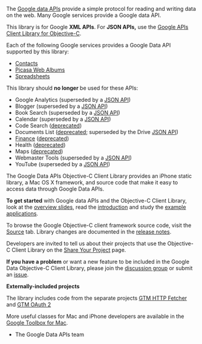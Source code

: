 The [Google data APIs](http://code.google.com/apis/gdata/index.html) provide a simple protocol for reading and writing data on the web.  Many Google services provide a Google data API.

This library is for Google **XML APIs**. For **JSON APIs,** use the [Google APIs Client Library for Objective-C](http://code.google.com/p/google-api-objectivec-client/).

Each of the following Google services provides a Google Data API supported by this library:

  * [Contacts](http://code.google.com/apis/contacts/)
  * [Picasa Web Albums](http://code.google.com/apis/picasaweb/)
  * [Spreadsheets](http://code.google.com/apis/spreadsheets/)

This library should **no longer** be used for these APIs:

  * Google Analytics (superseded by a [JSON API](http://code.google.com/p/google-api-objectivec-client/))
  * Blogger (superseded by a [JSON API](http://code.google.com/p/google-api-objectivec-client/))
  * Book Search (superseded by a [JSON API](http://code.google.com/p/google-api-objectivec-client/))
  * Calendar (superseded by a [JSON API](http://code.google.com/p/google-api-objectivec-client/))
  * Code Search ([deprecated](http://googleblog.blogspot.com/2011/10/fall-sweep.html))
  * Documents List ([deprecated](http://googledevelopers.blogspot.com/2012/09/retiring-google-documents-list-api-v3.html); superseded by the Drive [JSON API](http://code.google.com/p/google-api-objectivec-client/))
  * [Finance](http://code.google.com/apis/finance/) ([deprecated](http://googledevelopers.blogspot.com/2012/04/changes-to-deprecation-policies-and-api.html))
  * Health ([deprecated](http://googleblog.blogspot.com/2011/06/update-on-google-health-and-google.html))
  * Maps ([deprecated](http://googlegeodevelopers.blogspot.com/2010/11/maps-data-api-deprecation-announcement.html))
  * Webmaster Tools (superseded by a [JSON API](http://code.google.com/p/google-api-objectivec-client/))
  * YouTube (superseded by a [JSON API](http://code.google.com/p/google-api-objectivec-client/))

The Google Data APIs Objective-C Client Library provides an iPhone static library, a Mac OS X framework, and source code that make it easy to access data through Google Data APIs.

**To get started** with Google data APIs and the Objective-C Client Library, look at the [overview slides](http://docs.google.com/Presentation?id=dftpzpbs_0g5w3q5cg), read the [introduction](http://code.google.com/p/gdata-objectivec-client/wiki/GDataObjCIntroduction) and study the [example applications](http://code.google.com/p/gdata-objectivec-client/source/browse/#svn/trunk/Examples).

To browse the Google Objective-C client framework source code, visit the [Source](http://code.google.com/p/gdata-objectivec-client/source) tab. Library changes are documented in the [release notes](http://gdata-objectivec-client.googlecode.com/svn/trunk/Source/ReleaseNotes.txt).

Developers are invited to tell us about their projects that use the Objective-C Client Library on the [Share Your Project](http://groups.google.com/group/gdata-objectivec-client/web/share-your-project) page.

**If you have a problem** or want a new feature to be included in the Google Data Objective-C Client Library, please join the [discussion group](http://groups.google.com/group/gdata-objectivec-client) or submit an [issue](http://code.google.com/p/gdata-objectivec-client/issues/list).


**Externally-included projects**

The library includes code from the separate projects [GTM HTTP Fetcher](http://code.google.com/p/gtm-http-fetcher/) and [GTM OAuth 2](http://code.google.com/p/gtm-oauth2/)


More useful classes for Mac and iPhone developers are available in the [Google Toolbox for Mac](http://code.google.com/p/google-toolbox-for-mac/).

- The Google Data APIs team
